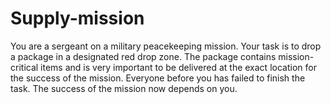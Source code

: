 # Supply-mission
You are a sergeant on a military peacekeeping mission. Your task is to drop a package in a designated red drop zone. The package contains mission-critical items and is very important to be delivered at the exact location for the success of the mission. Everyone before you has failed to finish the task. The success of the mission now depends on you.

